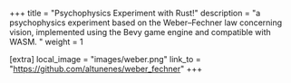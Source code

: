 +++
title = "Psychophysics Experiment with Rust!"
description = "a psychophysics experiment based on the Weber–Fechner law concerning vision, implemented using the Bevy game engine and compatible with WASM. "
weight = 1

[extra]
local_image = "images/weber.png"
link_to = "https://github.com/altunenes/weber_fechner"
+++
